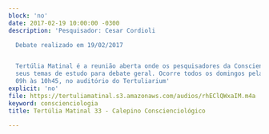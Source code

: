```yaml
---
block: 'no'
date: 2017-02-19 10:00:00 -0300
description: 'Pesquisador: Cesar Cordioli

  Debate realizado em 19/02/2017


  Tertúlia Matinal é a reunião aberta onde os pesquisadores da Conscienciologia apresentam
  seus temas de estudo para debate geral. Ocorre todos os domingos pela manhã, das
  09h às 10h45, no auditório do Tertuliarium'
explicit: 'no'
file: https://tertuliamatinal.s3.amazonaws.com/audios/rhEClQWxaIM.m4a
keyword: conscienciologia
title: Tertúlia Matinal 33 - Calepino Conscienciológico

---
```

